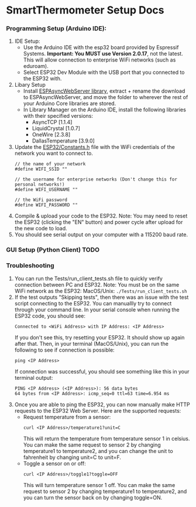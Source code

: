 # SmartThermometer Setup Docs

### Programming Setup (Arduino IDE):
1. IDE Setup:
    - Use the Arduino IDE with the esp32 board provided by Espressif Systems. <strong>Important: You MUST use Version 2.0.17</strong>, not the latest. This will allow connection to enterprise WiFi networks (such as eduroam).
    - Select ESP32 Dev Module with the USB port that you connected to the ESP32 with.
2. Libary Setup
    - Install [ESPAsyncWebServer library](https://github.com/me-no-dev/ESPAsyncWebServer/archive/master.zip), extract + rename the download to ESPAsyncWebServer, and move the folder to wherever the rest of your Arduino Core libraries are stored.
    - In Library Manager on the Arduino IDE, install the following libraries with their specified versions:
        * AsyncTCP [1.1.4]
        * LiquidCrystal [1.0.7]
        * OneWire [2.3.8]
        * DallasTemperature [3.9.0]
3. Update the [ESP32/Constants.h](ESP32/Constants.h) file with the WiFi credentials of the network you want to connect to.
   ```
   // the name of your network
   #define WIFI_SSID ""

   // the username for enterprise networks (Don't change this for personal networks!)
   #define WIFI_USERNAME ""

   // the WiFi password
   #define WIFI_PASSWORD ""
   ```
4. Compile & upload your code to the ESP32. Note: You may need to reset the ESP32 (clicking the "EN" button) and power cycle after upload for the new code to load.
5. You should see serial output on your computer with a 115200 baud rate.


### GUI Setup (Python Client) TODO

### Troubleshooting
1. You can run the Tests/run_client_tests.sh file to quickly verify connection between PC and ESP32. Note: You must be on the same WiFi network as the ESP32:
    MacOS/Unix: `./Tests/run_client_tests.sh`
2. If the test outputs "Skipping tests", then there was an issue with the test script connecting to the ESP32. You can manuallly try to connect through your command line. In your serial console when running the ESP32 code, you should see:
   ```
   Connected to <WiFi Address> with IP Address: <IP Address>
   ```
    If you don't see this, try resetting your ESP32. It should show up again after that.
    Then, in your terminal (MacOS/Unix), you can run the following to see if connection is possible:
   ```
   ping <IP Address>
   ```
   If connection was successful, you should see something like this in your terminal output:
   ```
   PING <IP Address> (<IP Address>): 56 data bytes
   64 bytes from <IP Address>: icmp_seq=0 ttl=63 time=6.954 ms
   ```
3. Once you are able to ping the ESP32, you can now manually make HTTP requests to the ESP32 Web Server. Here are the supported requests:
   - Request temperature from a sensor:
       ```
       curl <IP Address>/temperature1?unit=C
       ```
       This will return the temperature from temperature sensor 1 in celsius. You can make the same request to sensor 2 by changing temperature1 to temperature2, and you can change the unit to fahrenheit by changing unit=C to unit=F.
   - Toggle a sensor on or off:
     ```
     curl <IP Address>/toggle1?toggle=OFF
     ```
     This will turn temperature sensor 1 off. You can make the same request to sensor 2 by changing temperature1 to temperature2, and you can turn the sensor back on by changing toggle=ON.


